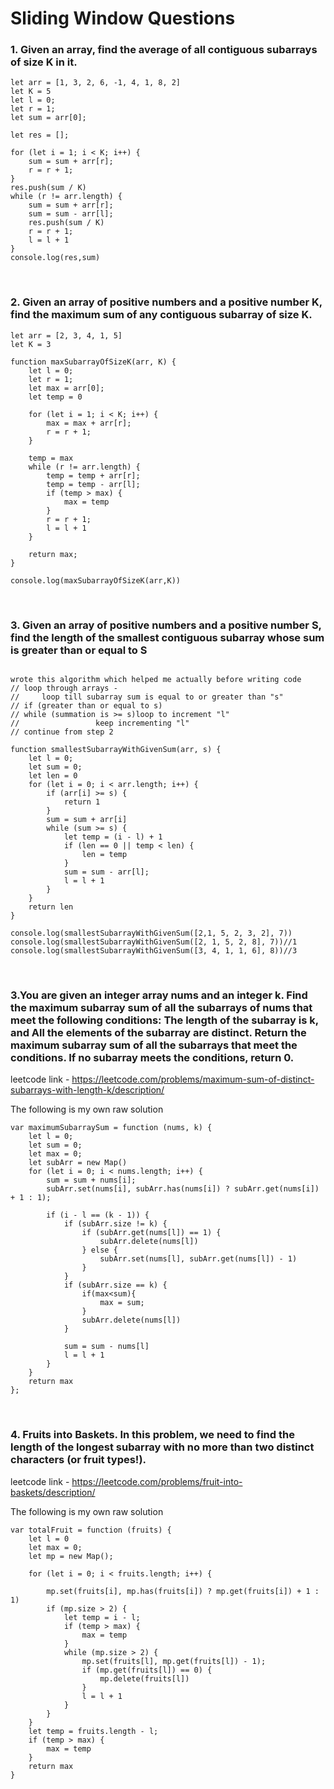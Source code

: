 # Sliding Window Questions

### 1. Given an array, find the average of all contiguous subarrays of size K in it.
   
```
let arr = [1, 3, 2, 6, -1, 4, 1, 8, 2]
let K = 5
let l = 0;
let r = 1;
let sum = arr[0];

let res = [];

for (let i = 1; i < K; i++) {
    sum = sum + arr[r];
    r = r + 1;
}
res.push(sum / K)
while (r != arr.length) {
    sum = sum + arr[r];
    sum = sum - arr[l];
    res.push(sum / K)
    r = r + 1;
    l = l + 1
}
console.log(res,sum)
```
<br>

### 2. Given an array of positive numbers and a positive number K, find the maximum sum of any contiguous subarray of size K.

```
let arr = [2, 3, 4, 1, 5]
let K = 3

function maxSubarrayOfSizeK(arr, K) {
    let l = 0;
    let r = 1;
    let max = arr[0];
    let temp = 0

    for (let i = 1; i < K; i++) {
        max = max + arr[r];
        r = r + 1;
    }

    temp = max
    while (r != arr.length) {
        temp = temp + arr[r];
        temp = temp - arr[l];
        if (temp > max) {
            max = temp
        }
        r = r + 1;
        l = l + 1
    }

    return max;
}

console.log(maxSubarrayOfSizeK(arr,K))
```
<br>

### 3. Given an array of positive numbers and a positive number S, find the length of the smallest contiguous subarray whose sum is greater than or equal to S
```

wrote this algorithm which helped me actually before writing code
// loop through arrays -
//     loop till subarray sum is equal to or greater than "s"
// if (greater than or equal to s)
// while (summation is >= s)loop to increment "l"
//                 keep incrementing "l"
// continue from step 2

function smallestSubarrayWithGivenSum(arr, s) {
    let l = 0;
    let sum = 0;
    let len = 0
    for (let i = 0; i < arr.length; i++) {
        if (arr[i] >= s) {
            return 1
        }
        sum = sum + arr[i]
        while (sum >= s) {
            let temp = (i - l) + 1
            if (len == 0 || temp < len) {
                len = temp
            }
            sum = sum - arr[l];
            l = l + 1
        }
    }
    return len
}

console.log(smallestSubarrayWithGivenSum([2,1, 5, 2, 3, 2], 7))
console.log(smallestSubarrayWithGivenSum([2, 1, 5, 2, 8], 7))//1
console.log(smallestSubarrayWithGivenSum([3, 4, 1, 1, 6], 8))//3
```

<br>

### 3.You are given an integer array nums and an integer k. Find the maximum subarray sum of all the subarrays of nums that meet the following conditions: The length of the subarray is k, and All the elements of the subarray are distinct. Return the maximum subarray sum of all the subarrays that meet the conditions. If no subarray meets the conditions, return 0.

leetcode link - https://leetcode.com/problems/maximum-sum-of-distinct-subarrays-with-length-k/description/

The following is my own raw solution
```
var maximumSubarraySum = function (nums, k) {
    let l = 0;
    let sum = 0;
    let max = 0;
    let subArr = new Map()
    for (let i = 0; i < nums.length; i++) {
        sum = sum + nums[i];
        subArr.set(nums[i], subArr.has(nums[i]) ? subArr.get(nums[i]) + 1 : 1);

        if (i - l == (k - 1)) {
            if (subArr.size != k) {
                if (subArr.get(nums[l]) == 1) {
                    subArr.delete(nums[l])
                } else {
                    subArr.set(nums[l], subArr.get(nums[l]) - 1)
                }
            }
            if (subArr.size == k) {
                if(max<sum){
                    max = sum;
                }
                subArr.delete(nums[l])
            }

            sum = sum - nums[l]
            l = l + 1
        }
    }
    return max
};
```
<br>

### 4. Fruits into Baskets. In this problem, we need to find the length of the longest subarray with no more than two distinct characters (or fruit types!).

leetcode link - https://leetcode.com/problems/fruit-into-baskets/description/

The following is my own raw solution

```
var totalFruit = function (fruits) {
    let l = 0
    let max = 0;
    let mp = new Map();

    for (let i = 0; i < fruits.length; i++) {

        mp.set(fruits[i], mp.has(fruits[i]) ? mp.get(fruits[i]) + 1 : 1)
        if (mp.size > 2) {
            let temp = i - l;
            if (temp > max) {
                max = temp
            }
            while (mp.size > 2) {
                mp.set(fruits[l], mp.get(fruits[l]) - 1);
                if (mp.get(fruits[l]) == 0) {
                    mp.delete(fruits[l])
                }
                l = l + 1
            }
        }
    }
    let temp = fruits.length - l;
    if (temp > max) {
        max = temp
    }
    return max
}
```




